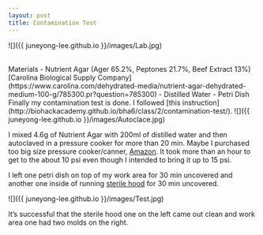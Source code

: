```yaml
---
layout: post
title: Contamination Test
---
```


![]({{ juneyong-lee.github.io }}/images/Lab.jpg) <BR> 

<BR>
Materials
- Nutrient Agar (Ager 65.2%, Peptones 21.7%, Beef Extract 13%) [Carolina Biological Supply Company](https://www.carolina.com/dehydrated-media/nutrient-agar-dehydrated-medium-100-g/785300.pr?question=785300)
- Distilled Water
- Petri Dish
<BR>
Finally my contamination test is done. I followed [this instruction](http://biohackacademy.github.io/bha6/class/2/contamination-test/).
![]({{ juneyong-lee.github.io }}/images/Autoclace.jpg) <BR> 

I mixed 4.6g of Nutrient Agar with 200ml of distilled water and then autoclaved in a pressure cooker for more than 20 min. Maybe I purchased too big size pressure cooker/canner, [Amazon](https://www.amazon.com/gp/product/B000QJJ9NY/ref=ppx_yo_dt_b_asin_title_o00_s03?ie=UTF8&psc=1). It took more than an hour to get to the about 10 psi even though I intended to bring it up to 15 psi. 

I left one petri dish on top of my work area for 30 min uncovered and another one inside of running [sterile hood](https://juneyong-lee.github.io/Week1-Sterile-Hood/) for 30 min uncovered.

![]({{ juneyong-lee.github.io }}/images/Test.jpg) <BR> 

It’s successful that the sterile hood one on the left came out clean and work area one had two molds on the right.

<BR>
